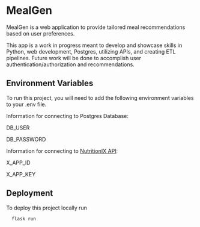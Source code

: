 
# MealGen

MealGen is a web application to provide tailored meal recommendations based on user preferences.

This app is a work in progress meant to develop and showcase skills in Python, web development, Postgres, utilizing APIs, and creating ETL pipelines. Future work will be done to accomplish user authentication/authorization and recommendations.

## Environment Variables

To run this project, you will need to add the following environment variables to your .env file.

Information for connecting to Postgres Database:

DB_USER

DB_PASSWORD

Information for connecting to [NutritionIX API](https://www.nutritionix.com/business/api "@embed"):

X_APP_ID

X_APP_KEY


## Deployment

To deploy this project locally run

```bash 
  flask run
```
